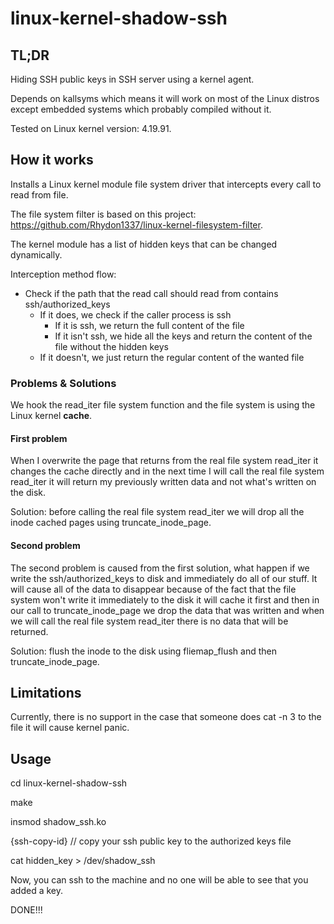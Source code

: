# linux-kernel-shadow-ssh
## TL;DR
Hiding SSH public keys in SSH server using a kernel agent.

Depends on kallsyms which means it will work on most of the Linux distros except embedded systems which probably compiled without it.

Tested on Linux kernel version: 4.19.91.

## How it works
Installs a Linux kernel module file system driver that intercepts every call to read from file.

The file system filter is based on this project: https://github.com/Rhydon1337/linux-kernel-filesystem-filter.

The kernel module has a list of hidden keys that can be changed dynamically.

Interception method flow:
* Check if the path that the read call should read from contains ssh/authorized_keys
  * If it does, we check if the caller process is ssh
    * If it is ssh, we return the full content of the file
    * If it isn't ssh, we hide all the keys and return the content of the file without the hidden keys
  * If it doesn't, we just return the regular content of the wanted file

### Problems & Solutions
We hook the read_iter file system function and the file system is using the Linux kernel **cache**.

#### First problem
When I overwrite the page that returns from the real file system read_iter it changes the cache directly and in the next time I will call the real file system read_iter it will return my previously written data and not what's written on the disk.

Solution: before calling the real file system read_iter we will drop all the inode cached pages using truncate_inode_page.

#### Second problem
The second problem is caused from the first solution, what happen if we write the ssh/authorized_keys to disk and immediately do all of our stuff.
It will cause all of the data to disappear because of the fact that the file system won't write it immediately to the disk it will cache it first and then in our call to truncate_inode_page we drop the data that was written and when we will call the real file system read_iter there is no data that will be returned.

Solution: flush the inode to the disk using fliemap_flush and then truncate_inode_page.

## Limitations
Currently, there is no support in the case that someone does cat -n 3 to the file it will cause kernel panic.

## Usage
cd linux-kernel-shadow-ssh

make

insmod shadow_ssh.ko

{ssh-copy-id} // copy your ssh public key to the authorized keys file

cat hidden_key > /dev/shadow_ssh

Now, you can ssh to the machine and no one will be able to see that you added a key.

DONE!!!
